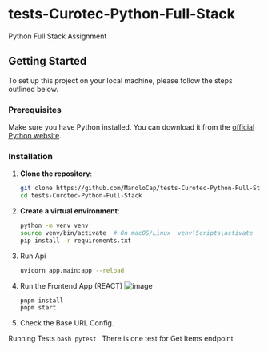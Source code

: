 # tests-Curotec-Python-Full-Stack
Python Full Stack Assignment 


## Getting Started

To set up this project on your local machine, please follow the steps outlined below.

### Prerequisites
Make sure you have Python installed. You can download it from the [official Python website](https://www.python.org/).

### Installation

1. **Clone the repository**:
    ```bash
    git clone https://github.com/ManoloCap/tests-Curotec-Python-Full-Stack/tree/main
    cd tests-Curotec-Python-Full-Stack


2. **Create a virtual environment**:
    ```bash
    python -m venv venv
    source venv/bin/activate  # On macOS/Linux  venv\Scripts\activate  # On Windows
    pip install -r requirements.txt

3. Run Api
    ```bash 
    uvicorn app.main:app --reload

4. Run the Frontend App (REACT)
 ![image](https://github.com/user-attachments/assets/359db063-aba6-4601-9667-92dd2af662dd)
    ```bash 
    pnpm install
    pnpm start

4. Check the Base URL Config.


Running Tests
    ```bash
    pytest
    ```
    There is one test for Get Items endpoint





  
